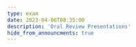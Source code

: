 ```yaml
---
type: exam
date: 2023-04-06T08:35:00
description: 'Oral Review Presentations'
hide_from_announcments: true
---
```

